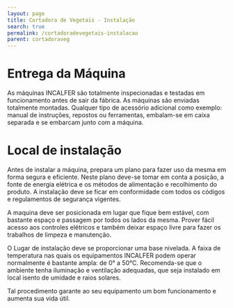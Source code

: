 ```yaml
---
layout: page
title: Cortadora de Vegetais - Instalação
search: true
permalink: /cortadoradevegetais-instalacao
parent: cortadoraveg
---
```

# Entrega da Máquina
As máquinas INCALFER são totalmente inspecionadas e testadas em funcionamento antes de sair da fábrica. As máquinas são enviadas totalmente montadas. Qualquer tipo de acessório adicional como exemplo: manual de instruções, repostos ou ferramentas, embalam-se em caixa separada e se embarcam junto com a máquina.

# Local de instalação
Antes de instalar a máquina, prepara um plano para fazer uso da mesma em forma segura e eficiente. Neste plano deve-se tomar em conta a posição, a fonte de energia elétrica e os métodos de alimentação e recolhimento do produto. A instalação deve se ficar em conformidade com todos os códigos e regulamentos de segurança vigentes.

A maquina deve ser posicionada em lugar que fique bem estável, com bastante espaço e passagem por todos os lados da mesma. Prover fácil acesso aos controles elétricos e também deixar espaço livre para fazer os trabalhos de limpeza e manutenção.

O Lugar de instalação deve se proporcionar uma base nivelada. A faixa de temperatura nas quais os equipamentos INCALFER podem operar normalmente é bastante ampla: de 0° a 50°C. Recomenda-se que o ambiente tenha iluminação e ventilação adequadas, que seja instalado em local isento de umidade e raios solares.

Tal procedimento garante ao seu equipamento um bom funcionamento e aumenta sua vida útil.